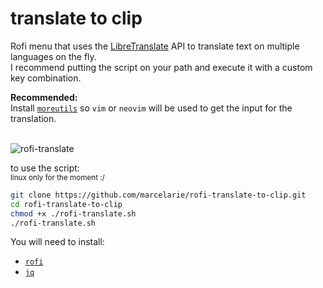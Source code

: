 # translate to clip


Rofi menu that uses the [LibreTranslate](https://libretranslate.com/) API to translate text on multiple languages on the fly.  
I recommend putting the script on your path and execute it with a custom key combination. 


**Recommended:**
<br>
Install [`moreutils`](https://github.com/stigtsp/moreutils) so `vim` or `neovim` will be used to get the input
for the translation.
<br><br>


![rofi-translate](https://user-images.githubusercontent.com/62728887/156833450-8e32c339-d889-4f8d-9f5c-b51e240c490a.gif)

to use the script:
<br><sub>linux only for the moment :/</sub>
```bash
git clone https://github.com/marcelarie/rofi-translate-to-clip.git
cd rofi-translate-to-clip
chmod +x ./rofi-translate.sh
./rofi-translate.sh
```

You will need to install:<br>
- [`rofi`](https://github.com/davatorium/rofi)
- [`jq`](https://stedolan.github.io/jq/)



